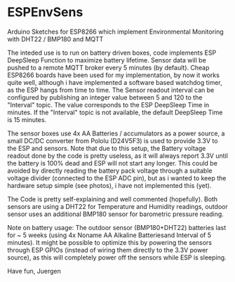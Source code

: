 # ESPEnvSens
Arduino Sketches for ESP8266 which implement Environmental Monitoring with DHT22 / BMP180 and MQTT

The inteded use is to run on battery driven boxes, code implements ESP DeepSleep Function to maximize battery lifetime. Sensor data will be pushed to a remote MQTT broker every 5 minutes (by default).
Cheap ESP8266 boards have been used for my implementation, by now it works quite well, although i have implemented a software based watchdog timer, as the ESP hangs from time to time.
The Sensor readout interval can be configured by publishing an integer value between 5 and 120 to the "Interval" topic. The value corresponds to the ESP DeepSleep Time in minutes.
If the "Interval" topic is not available, the default DeepSleep Time is 15 minutes.

The sensor boxes use 4x AA Batteries / accumulators as a power source, a small DC/DC converter from Pololu (D24V5F3) is used to provide 3.3V to the ESP and sensors.
Note that due to this setup, the Battery voltage readout done by the code is pretty useless, as it will always report 3.3V until the battery is 100% dead and ESP will not start any longer. This could be avoided by directly reading the battery pack voltage through a suitable voltage divider (connected to the ESP ADC pin), but as i wanted to keep the hardware setup simple (see photos), i have not implemented this (yet).

The Code is pretty self-explaining and well commented (hopefully).
Both sensors are using a DHT22 for Temperature and Humidity readings, outdoor sensor uses an additional BMP180 sensor for barometric pressure reading.

Note on battery usage: The outdoor sensor (BMP180+DHT22) batteries last for ~ 5 weeks (using 4x Noname AA Alkaline Batteriesand Interval of 5 minutes). It might be possible to optimize this by powering the sensors through ESP GPIOs (instead of wiring them directly to the 3.3V power source), as this will completely power off the sensors while ESP is sleeping.

Have fun,
Juergen
